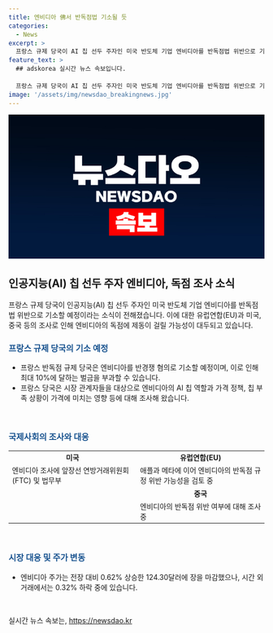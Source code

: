 ```yaml
---
title: 엔비디아 佛서 반독점법 기소될 듯
categories:
  - News
excerpt: >
  프랑스 규제 당국이 AI 칩 선두 주자인 미국 반도체 기업 엔비디아를 반독점법 위반으로 기소할 예정이다. 엔비디아의 독점 문제를 들여다보는 유럽연합(EU)과 미국, 중국 등의 조사로 인해 제동이 걸릴 수 있다는 분석이 나왔다. 프랑스 당국은 엔비디아의 AI 칩 역할과 가격 정책, 칩 부족 상황 등을 조사해 왔고, 엔비디아의 쿠다 칩 프로그래밍 소프트웨어에 대한 과도한 의존을 우려했다. 엔비디아를 조사하는 국가는 이에 덧붙여 제재 가능성을 제기하고 있다.
feature_text: >
  ## adskorea 실시간 뉴스 속보입니다.

  프랑스 규제 당국이 AI 칩 선두 주자인 미국 반도체 기업 엔비디아를 반독점법 위반으로 기소할 예정이다. 엔비디아의 독점 문제를 들여다보는 유럽연합(EU)과 미국, 중국 등의 조사로 인해 제동이 걸릴 수 있다는 분석이 나왔다. 프랑스 당국은 엔비디아의 AI 칩 역할과 가격 정책, 칩 부족 상황 등을 조사해 왔고, 엔비디아의 쿠다 칩 프로그래밍 소프트웨어에 대한 과도한 의존을 우려했다. 엔비디아를 조사하는 국가는 이에 덧붙여 제재 가능성을 제기하고 있다.
image: '/assets/img/newsdao_breakingnews.jpg'
---
```


<p><img src="/assets/img/newsdao_breakingnews.jpg" alt="adskorea 속보" /></p>

<h2 data-ke-size="size26">인공지능(AI) 칩 선두 주자 엔비디아, 독점 조사 소식</h2>

<p data-ke-size="size16">프랑스 규제 당국이 인공지능(AI) 칩 선두 주자인 미국 반도체 기업 엔비디아를 반독점법 위반으로 기소할 예정이라는 소식이 전해졌습니다. 이에 대한 유럽연합(EU)과 미국, 중국 등의 조사로 인해 엔비디아의 독점에 제동이 걸릴 가능성이 대두되고 있습니다.</p>

<h3><b><span style="color: #1a5490;">프랑스 규제 당국의 기소 예정</span></b></h3>

<ul>
  <li>프랑스 반독점 규제 당국은 엔비디아를 반경쟁 혐의로 기소할 예정이며, 이로 인해 최대 10%에 달하는 벌금을 부과할 수 있습니다.</li>
  <li>프랑스 당국은 시장 관계자들을 대상으로 엔비디아의 AI 칩 역할과 가격 정책, 칩 부족 상황이 가격에 미치는 영향 등에 대해 조사해 왔습니다.</li>
</ul>

<p data-ke-size="size16">&nbsp;</p>

<h3><b><span style="color: #1a5490;">국제사회의 조사와 대응</span></b></h3>

<table>
  <colgroup>
    <col width="50%" />
    <col width="50%" />
  </colgroup>
  <tbody>
    <tr>
      <td style="text-align: center; height: 17px;"><b>미국</b></td>
      <td style="text-align: center; height: 17px;"><b>유럽연합(EU)</b></td>
    </tr>
    <tr>
      <td>엔비디아 조사에 앞장선 연방거래위원회(FTC) 및 법무부</td>
      <td>애플과 메타에 이어 엔비디아의 반독점 규정 위반 가능성을 검토 중</td>
    </tr>
    <tr>
      <td>&nbsp;</td>
      <td style="text-align: center; height: 17px;"><b>중국</b></td>
    </tr>
    <tr>
      <td>&nbsp;</td>
      <td>엔비디아의 반독점 위반 여부에 대해 조사 중</td>
    </tr>
  </tbody>
</table>

<p data-ke-size="size16">&nbsp;</p>

<h3><b><span style="color: #1a5490;">시장 대응 및 주가 변동</span></b></h3>

<ul>
  <li>엔비디아 주가는 전장 대비 0.62% 상승한 124.30달러에 장을 마감했으나, 시간 외 거래에서는 0.32% 하락 중에 있습니다.</li>
</ul>

<p data-ke-size="size16">&nbsp;</p>
실시간 뉴스 속보는, <a href="https://newsdao.kr" rel="dofollow">https://newsdao.kr</a>


